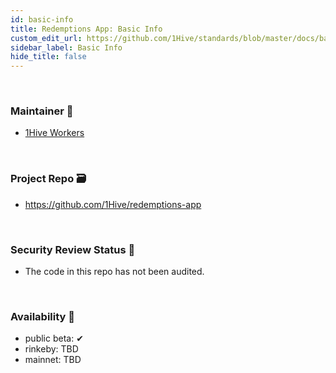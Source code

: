 ```yaml
---
id: basic-info
title: Redemptions App: Basic Info
custom_edit_url: https://github.com/1Hive/standards/blob/master/docs/basic-info.md
sidebar_label: Basic Info
hide_title: false
---
```

<!-- This file is generated by /website/scripts/sync-util.js - changes will be overwritten! -->

<br>

### Maintainer 🚧
- [1Hive Workers](https://1hive.org/docs/contribute/projects-tasks.html#expectations-of-workers)

<br>

### Project Repo 🗃️
- https://github.com/1Hive/redemptions-app

<br>

### Security Review Status 🚨
- The code in this repo has not been audited.

<br>

### Availability 🐲
- public beta: ✔
- rinkeby: TBD
- mainnet: TBD

<br>
